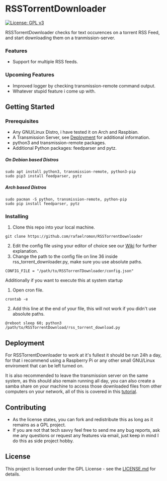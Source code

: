 # RSSTorrentDownloader
[![License: GPL v3](https://img.shields.io/badge/License-GPL%20v3-blue.svg)](http://www.gnu.org/licenses/gpl-3.0)

RSSTorrentDownloader checks for text occurences on a torrent RSS Feed, and start downloading them on a tranmission-server.

### Features
* Support for multiple RSS feeds.

### Upcoming Features
* Improved logger by checking transmission-remote command output.
* Whatever stupid feature i come up with.

## Getting Started

### Prerequisites

* Any GNU/Linux Distro, i have tested it on Arch and Raspbian.
* A Transmission Server, see [Deployment](https://github.com/rafaelromon/RSSTorrentDownloader#deployment) for additional information.
* python3 and transmission-remote packages.
* Additional Python packages: feedparser and pytz.

##### On Debian based Distros
```
sudo apt install python3, transmission-remote, python3-pip
sudo pip3 install feedparser, pytz
```

##### Arch based Distros
```
sudo pacman -S python, transmission-remote, python-pip
sudo pip install feedparser, pytz
```

### Installing
1. Clone this repo into your local machine.

  ```
git clone https://github.com/rafaelromon/RSSTorrentDownloader
```
2. Edit the config file using your editor of choice see our [Wiki](https://github.com/rafaelromon/RSSTorrentDownloader/wiki/Configuration-File) for further explanation.
3. Change the path to the config file on line 36 inside rss_torrent_downloader.py, make sure you use absolute paths.

  ```
CONFIG_FILE = "/path/to/RSSTorrenTDownloader/config.json"
```

Additionally if you want to execute this at system startup

1. Open cron file.

  ```
crontab -e
```

2. Add this line at the end of your file, this will not work if you didn't use absolute paths.

  ```
@reboot sleep 60; python3 /path/to/RSSTorrentDownload/rss_torrent_download.py
```

## Deployment

For RSSTorrentDownloader to work at it's fullest it should be run 24h a day, for that i recommend using a Raspberry Pi or any other small GNU/Linux enviroment that can be left turned on.

It is also recommended to leave the transmission server on the same system, as this should also remain running all day, you can also create a samba share on your machine to access those downloaded files from other computers on your network, all of this is covered in this [tutorial](https://www.raspberrypi.org/forums/viewtopic.php?t=51219). 

## Contributing

- As the license states, you can fork and redistribute this as long as it remains as a GPL project.
- If you are not that tech savvy feel free to send me any bug reports, ask me any questions or request any features via email, just keep in mind I do this as side project hobby.

## License

This project is licensed under the GPL License - see the [LICENSE.md](LICENSE.md) for details.
